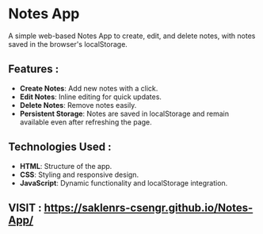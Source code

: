 # Notes App

A simple web-based Notes App to create, edit, and delete notes, with notes saved in the browser's localStorage.

## Features :
- **Create Notes**: Add new notes with a click.
- **Edit Notes**: Inline editing for quick updates.
- **Delete Notes**: Remove notes easily.
- **Persistent Storage**: Notes are saved in localStorage and remain available even after refreshing the page.

## Technologies Used :
- **HTML**: Structure of the app.
- **CSS**: Styling and responsive design.
- **JavaScript**: Dynamic functionality and localStorage integration.

## VISIT : https://saklenrs-csengr.github.io/Notes-App/
